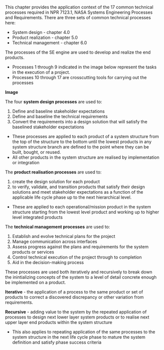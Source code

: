 This chapter provides the application context of the 17 common technical processes required in NPR 7123.1, NASA Systems Engineering Processes and Requirements. There are three sets of common technical processes here:
* System design - chapter 4.0
* Product realization - chapter 5.0
* Technical management - chapter 6.0

The processes of the SE engine are used to develop and realize the end products.
* Processes 1 through 9 indicated in the image below represent the tasks in the execution of a project.
* Processes 10 through 17 are crosscutting tools for carrying out the processes

**Image**

The four **system design processes** are used to:
1) Define and baseline stakeholder expectations
2) Define and baseline the technical requirements
3) Convert the requirements into a design solution that will satisfy the baselined stakeholder expectations
* These processes are applied to each product of a system structure from the top of the structure to the bottom until the lowest products in any system structure branch are defined to the point where they can be built, bought, or reused.
* All other products in the system structure are realised by implementation or integration

The **product realisation processes** are used to:
1) create the design solution for each product
2) to verify, validate, and transition products that satisfy their design solutions and meet stakeholder expectations as a function of the applicable life cycle phase up to the next hierarchical level.
* These are applied to each operational/mission product in the system structure starting from the lowest level product and working up to higher level integrated products

The **technical management processes** are used to:
1) Establish and evolve technical plans for the project
2) Manage communication across interfaces
3) Assess progress against the plans and requirements for the system products or services
4) Control technical execution of the project through to completion
5) Aid in the decision-making process

These processes are used both iteratively and recursively to break down the inintializing concepts of the system to a level of detail concrete enough be implemented on a product.

**Iterative** - the application of a process to the same product or set of products to correct a discovered discrepancy or other variation from requirements.

**Recursive** - adding value to the system by the repeated application of processes to design next lower layer system products or to realise next upper layer end products within the system structure
* This also applies to repeating application of the same processes to the system structure in the next life cycle phase to mature the system definition and satisfy phase success criteria